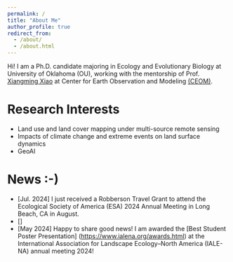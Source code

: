 ```yaml
---
permalink: /
title: "About Me"
author_profile: true
redirect_from: 
  - /about/
  - /about.html
---
```


Hi! I am a Ph.D. candidate majoring in Ecology and Evolutionary Biology at University of Oklahoma (OU), working with the mentorship of Prof. [Xiangming Xiao](https://scholar.google.com/citations?user=71350TcAAAAJ&hl=en) at Center for Earth Observation and Modeling [(CEOM)](https://www.ceom.ou.edu/).

Research Interests
======
 - Land use and land cover mapping under multi-source remote sensing
 - Impacts of climate change and extreme events on land surface dynamics
 - GeoAI

News :-)
======
 - [Jul. 2024] I just received a Robberson Travel Grant to attend the Ecological Society of America (ESA) 2024 Annual Meeting in Long Beach, CA in August.
 - []
 - [May 2024] Happy to share good news! I am awarded the [Best Student Poster Presentation] (https://www.ialena.org/awards.html) at the International Association for Landscape Ecology–North America (IALE-NA) annual meeting 2024!
